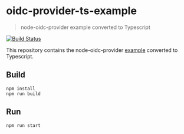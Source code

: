 # oidc-provider-ts-example
>  node-oidc-provider example converted to Typescript

[![Build Status](https://travis-ci.org/bmgandre/oidc-provider-ts-example.svg?branch=master)](https://travis-ci.org/bmgandre/oidc-provider-ts-example)

This repository contains the node-oidc-provider 
[example](https://github.com/panva/node-oidc-provider/tree/master/example)
converted to Typescript.

## Build
```console
npm install
npm run build
```

## Run 
```console
npm run start
```
